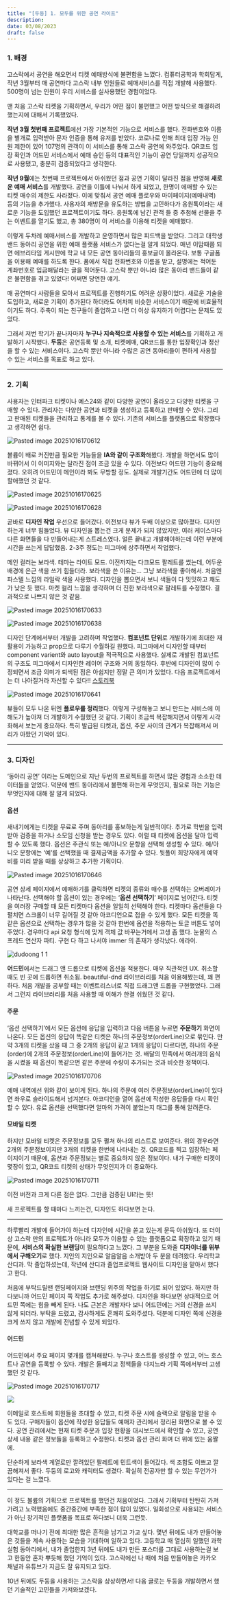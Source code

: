 ```yaml
---
title: "[두둥] 1. 모두를 위한 공연 라이프"
description:
date: 03/08/2023
draft: false
---
```

### 1. 배경

고스락에서 공연을 해오면서 티켓 예매방식에 불편함을 느꼈다. 컴퓨터공학과 학회답게, 작년 3월부터 매 공연마다 고스락 내부 인원들로 예매서비스를 직접 개발해 사용했다. 500명이 넘는 인원이 우리 서비스를 실사용했던 경험이었다.

맨 처음 고스락 티켓을 기획하면서, 우리가 어떤 점이 불편했고 어떤 방식으로 해결하려 했는지에 대해서 기록했었다.

**작년 3월 첫번째 프로젝트**에선 가장 기본적인 기능으로 서비스를 했다. 전화번호와 이름을 별개로 입력받아 문자 인증을 통해 유저를 받았다. 코로나로 인해 최대 입장 가능 인원 제한이 있어 107명의 관객이 이 서비스를 통해 고스락 공연에 와주었다. QR코드 입장 확인과 어드민 서비스에서 예매 승인 등의 대표적인 기능이 공연 당일까지 성공적으로 사용됐고, 충분히 검증되었다고 생각한다.


**작년 9월**에는 첫번째 프로젝트에서 아쉬웠던 점과 공연 기획이 달라진 점을 반영해 **새로운 예매 서비스**를 개발했다. 공연을 이틀에 나눠서 하게 되었고, 한명이 에매할 수 있는 티켓 매수의 제한도 사라졌다. 이에 맞춰서 공연 예매 플로우와 마이페이지(예매내역) 등의 기능을 추가했다. 사용자의 재방문을 유도하는 방법을 고민하다가 응원톡이라는 새로운 기능을 도입했던 프로젝트이기도 하다. 응원톡에 남긴 관객 들 중 추첨해 선물을 주는 이벤트를 열기도 했고, 총 380명이 이 서비스를 이용해 티켓을 예매했다.

이렇게 두차례 예매서비스를 개발하고 운영하면서 많은 피드백을 받았다. 그리고 대학생 밴드 동아리 공연을 위한 예매 플랫폼 서비스가 없다는걸 알게 되었다. 매년 이맘때쯤 되면 에브리타임 게시판에 학교 내 모든 공연 동아리들의 홍보글이 올라온다. 보통 구글폼을 이용해 예매를 하도록 한다. 폼에서 직접 전화번호와 이름을 받고, 설명에는 적어둔 계좌번호로 입금해달라는 글을 적어둔다. 고스락 뿐만 아니라 많은 동아리 밴드들이 같은 불편함을 겪고 있었다! 어쩌면 당연한 얘기.

매 공연마다 사람들을 모아서 프로젝트를 진행하기도 어려운 상황이었다. 새로운 기술을 도입하고, 새로운 기획이 추가된다 하더라도 어차피 비슷한 서비스이기 때문에 비효율적이기도 하다. 주축이 되는 친구들이 졸업하고 나면 더 이상 유지하기 어렵다는 문제도 있었다.

그래서 저번 학기가 끝나자마자 **누구나 지속적으로 사용할 수 있는 서비스**를 기획하고 개발하기 시작했다. **두둥**은 공연등록 및 소개, 티켓예매, QR코드를 통한 입장확인과 정산을 할 수 있는 서비스이다. 고스락 뿐만 아니라 수많은 공연 동아리들이 편하게 사용할 수 있는 서비스를 목표로 하고 있다.

---

### 2. 기획

사용자는 인터파크 티켓이나 예스24와 같이 다양한 공연이 올라오고 다양한 티켓을 구매할 수 있다. 관리자는 다양한 공연과 티켓을 생성하고 등록하고 판매할 수 있다. 그리고 판매된 티켓들을 관리하고 통계를 볼 수 있다. 기존의 서비스를 플랫폼으로 확장했다고 생각하면 쉽다.

![Pasted image 20251016170612](https://obsidian-content-assets.s3.ap-southeast-2.amazonaws.com/2025/10/16/Pasted%20image%2020251016170612.png)

볼륨이 배로 커진만큼 필요한 기능들을 **IA와 같이 구조화**해봤다. 개발을 하면서도 많이 바뀌어서 이 이미지와는 달라진 점이 조금 있을 수 있다. 이전보다 어드민 기능이 중요해졌다. 오히려 어드민이 메인이라 봐도 무방할 정도. 실제로 개발기간도 어드민에 더 많이 할애했던 것 같다.

![Pasted image 20251016170625](https://obsidian-content-assets.s3.ap-southeast-2.amazonaws.com/2025/10/16/Pasted%20image%2020251016170625.png)

![Pasted image 20251016170628](https://obsidian-content-assets.s3.ap-southeast-2.amazonaws.com/2025/10/16/Pasted%20image%2020251016170628.png)

곧바로 **디자인 작업** 우선으로 들어갔다. 이전보다 뷰가 두배 이상으로 많아졌다. 디자인하는게 너무 힘들었다. 뷰 디자인을 뽑는건 크게 문제가 되지 않았지만, 여러 케이스마다 다른 화면들을 다 만들어내는게 스트레스였다. 얼른 끝내고 개발해야하는데 이런 부분에 시간을 쓰는게 답답했음. 2-3주 정도는 피그마에 상주하면서 작업했다.

메인 컬러는 보라색. 테마는 라이트 모드. 이전까지는 다크모드 팔레트를 썼는데, 어두운 배경에 은근 색을 쓰기 힘들더라. 보라색을 쓴 이유는… 그냥 보라색을 좋아해서. 처음엔 파스텔 느낌의 라일락 색을 사용했다. 디자인을 뽑으면서 보니 색들이 다 밋밋하고 채도가 낮은 듯 했다. 마켓 컬리 느낌을 생각하며 더 진한 보라색으로 팔레트를 수정했다. 결과적으로 나쁘지 않은 것 같음.

![Pasted image 20251016170633](https://obsidian-content-assets.s3.ap-southeast-2.amazonaws.com/2025/10/16/Pasted%20image%2020251016170633.png)

![Pasted image 20251016170638](https://obsidian-content-assets.s3.ap-southeast-2.amazonaws.com/2025/10/16/Pasted%20image%2020251016170638.png)

디자인 단계에서부터 개발을 고려하며 작업했다. **컴포넌트 단위**로 개발하기에 최대한 재활용이 가능하고 prop으로 다루기 수월하길 원했다. 피그마에서 디자인할 때부터 component varient와 auto layout을 적극적으로 사용했다. 실제로 개발된 컴포넌트의 구조도 피그마에서 디자인한 레이어 구조와 거의 동일하다. 후반에 디자인이 많이 수정되면서 조금 의미가 퇴색된 점은 아쉽지만 정말 큰 의미가 있었다. 다음 프로젝트에서는 더 나아질거라 자신할 수 있다!! [스토리북](https://gosrock.github.io/DuDoong-Front/)

![Pasted image 20251016170641](https://obsidian-content-assets.s3.ap-southeast-2.amazonaws.com/2025/10/16/Pasted%20image%2020251016170641.png)

뷰들이 모두 나온 뒤엔 **플로우를 정리**했다. 이렇게 구성해놓고 보니 만드는 서비스에 이해도가 높아져 더 개발하기 수월했던 것 같다. 기획이 조금씩 복잡해지면서 이렇게 시각화해서 보는게 중요하다. 특히 발급된 티켓과, 옵션, 주문 사이의 관계가 복잡해져서 머리가 아팠던 기억이 있다.

---

### 3. 디자인

‘동아리 공연’ 이라는 도메인으로 지난 두번의 프로젝트를 하면서 많은 경험과 소소한 데이터들을 얻었다. 덕분에 밴드 동아리에서 불편해 하는게 무엇인지, 필요로 하는 기능은 무엇인지에 대해 잘 알게 되었다.

#### 옵션

새내기에게는 티켓을 무료로 주며 동아리를 홍보하는게 일반적이다. 추가로 학번을 입력받아 검증을 하거나 소모임 신청을 받는 경우도 있다. 이럴 때 티켓에 옵션을 달아 입력할 수 있도록 했다. 옵션은 주관식 또는 예/아니오 문항을 선택해 생성할 수 있다. 예/아니오 문항에는 ‘예’를 선택했을 때 결제금액을 추가할 수 있다. 뒷풀이 희망자에게 예약비를 미리 받을 때를 상상하고 추가한 기획이다.

![Pasted image 20251016170646](https://obsidian-content-assets.s3.ap-southeast-2.amazonaws.com/2025/10/16/Pasted%20image%2020251016170646.png)

공연 상세 페이지에서 예매하기를 클릭하면 티켓의 종류와 매수를 선택하는 오버레이가 나타난다. 선택해야 할 옵션이 있는 경우에는 ‘**옵션 선택하기**’ 페이지로 넘어간다. 티켓을 여러장 구매할 때 모든 티켓마다 옵션을 일일히 선택해야 한다. 티켓마다 옵션들을 다 펼치면 스크롤이 너무 길어질 것 같아 아코디언으로 접을 수 있게 했다. 모든 티켓을 똑같은 옵션으로 선택하는 경우가 많을 것 같아 한번에 옵션을 적용하는 토글 버튼도 넣어주었다. 경우마다 api 요청 형식에 맞게 객체 값 바꾸는거에서 고생 좀 했다. 눈물의 스프레드 연산자 파티. 구현 다 하고 나서야 immer 의 존재가 생각났다. 에라이.

![dudoong 1 1](https://obsidian-content-assets.s3.ap-southeast-2.amazonaws.com/2025/10/16/dudoong-1-1.gif)

**어드민**에서는 드래그 앤 드롭으로 티켓에 옵션을 적용한다. 매우 직관적인 UX. 취소할 때도 빈 곳에 드롭하면 취소됨. beautiful-dnd 라이브러리를 처음 이용해봤는데, 꽤 편하다. 처음 개발을 공부할 때는 이벤트리스너로 직접 드래그앤 드롭을 구현했었다. 그래서 그런지 라이브러리를 처음 사용할 때 이해가 한결 쉬웠던 것 같다.

#### 주문

‘옵션 선택하기’에서 모든 옵션에 응답을 입력하고 다음 버튼을 누르면 **주문하기** 화면이 나온다. 모든 옵션의 응답이 똑같은 티켓은 하나의 주문정보(orderLine)으로 묶인다. 만약 3개의 티켓을 샀을 때 그 중 2개의 응답이 같고 1개의 응답이 다르다면, 하나의 주문(order)에 2개의 주문정보(orderLine)이 들어가는 것. 배달의 민족에서 여러개의 음식을 시켰을 때 옵션이 똑같으면 같은 주문에 수량이 추가되는 것과 비슷한 정책이다.

![Pasted image 20251016170706](https://obsidian-content-assets.s3.ap-southeast-2.amazonaws.com/2025/10/16/Pasted%20image%2020251016170706.png)

예매 내역에선 위와 같이 보이게 된다. 하나의 주문에 여러 주문정보(orderLine)이 있다면 좌우로 슬라이드해서 넘겨본다. 아코디언을 열어 옵션에 작성한 응답들을 다시 확인할 수 있다. 유료 옵션을 선택했다면 얼마의 가격이 붙었는지 태그를 통해 알려준다.

#### 모바일 티켓

하지만 모바일 티켓은 주문정보를 모두 펼쳐 하나의 리스트로 보여준다. 위의 경우라면 2개의 주문정보이지만 3개의 티켓을 한번에 나타내는 것. QR코드를 찍고 입장하는 페이지이기 때문에, 옵션과 주문정보는 별로 중요하지 않은 정보이다. 내가 구매한 티켓이 몇장이 있고, QR코드 티켓의 상태가 무엇인지가 더 중요하다.

![Pasted image 20251016170711](https://obsidian-content-assets.s3.ap-southeast-2.amazonaws.com/2025/10/16/Pasted%20image%2020251016170711.png)

이전 버전과 크게 다른 점은 없다. 그만큼 검증된 UI라는 뜻!

새 프로젝트를 할 때마다 느끼는건, 디자인도 하다보면 는다.

---

하루빨리 개발에 들어가야 하는데 디자인에 시간을 쏟고 있는게 문득 아쉬웠다. 또 더이상 고스락 만의 프로젝트가 아니라 모두가 이용할 수 있는 플랫폼으로 확장하고 있기 때문에, **서비스의 확실한 브랜딩**이 필요하다고 느꼈다. 그 부분을 도와줄 **디자이너를 위부에서 구해오기**로 했다. 지인의 지인으로 알음알음 소개받아 두 분을 데려왔다. 우리학교 산디과. 막 졸업하셨는데, 작년에 산디과 졸업프로젝트 웹사이트 디자인을 맡아서 했다고 한다.

처음에 부탁드릴땐 랜딩페이지와 브랜딩 위주의 작업을 하기로 되어 있었다. 하지만 하다보니까 어드민 페이지 쪽 작업도 추가로 해주셨다. 디자인을 하다보면 상대적으로 어드민 쪽에는 힘을 빼게 된다. 나도 근본은 개발자다 보니 어드민에는 거의 신경을 쓰지 않게 되더라. 부탁을 드렸고, 감사하게도 흔쾌히 도와주셨다. 덕분에 디자인 쪽에 신경을 크게 쓰지 않고 개발에 전념할 수 있게 되었다.

#### 어드민

어드민에서 주요 페이지 몇개를 캡쳐해왔다. 누구나 호스트를 생성할 수 있고, 어느 호스트나 공연을 등록할 수 있다. 개발은 둘째치고 정책들을 다지느라 기획 쪽에서부터 고생했던 것 같다.

![Pasted image 20251016170717](https://obsidian-content-assets.s3.ap-southeast-2.amazonaws.com/2025/10/16/Pasted%20image%2020251016170717.png)

![](https://blog.kakaocdn.net/dna/BxxZH/btr2PSSAEq2/AAAAAAAAAAAAAAAAAAAAANsSJbKDmHTogI9weG0_g7_sUHcoCOlcj5-ObrlBEVYr/img.png?credential=yqXZFxpELC7KVnFOS48ylbz2pIh7yKj8&expires=1761922799&allow_ip=&allow_referer=&signature=OXZK%2F8K4yIP3k9AktxJJ%2FxEKPL8%3D)

이메일로 호스트에 회원들을 초대할 수 있고, 티켓 주문 시에 슬랙으로 알림을 받을 수 도 있다. 구매자들이 옵션에 작성한 응답들도 예매자 관리에서 정리된 화면으로 볼 수 있다. 공연 관리에서는 현재 티켓 주문과 입장 현황을 대시보드에서 확인할 수 있고, 공연 상세 내용 같은 정보들을 등록하고 수정한다. 티켓과 옵션 관리 화며 더 위에 있는 움짤에.

단순하게 보라색 계열로만 깔려있던 팔레트에 민트색이 들어갔다. 색 조합도 이쁘고 깔끔해져서 좋다. 두둥의 로고와 캐릭터도 생겼다. 확실히 전공자만 할 수 있는 무언가가 있다는 걸 느꼈다.

---

이 정도 볼륨의 기획으로 프로젝트를 했던건 처음이었다. 그래서 기획부터 탄탄히 가져가려고 노력했음에도 중간중간에 부족한 점이 많이 있었다. 일회성으로 사용되는 서비스가 아닌 장기적인 플랫폼을 목표로 하다보니 더욱 그런듯. 

대학교를 떠나기 전에 최대한 많은 흔적을 남기고 가고 싶다. 몇년 뒤에도 내가 만들어놓은 것들을 계속 사용하는 모습을 기대하며 일하고 있다. 고등학교 때 열심히 일했던 과학실험 동아리에서, 내가 졸업한지 3년 뒤에도 내가 만든 포스터를 그대로 사용하는걸 보고 한동안 혼자 뿌듯해 했던 기억이 있다. 고스락에선 나 때에 처음 만들어놓은 카카오 채널과 유튜브가 지금도 잘 유지되고 있다.

10년 뒤에도 두둥을 사용하는 고스락을 상상하면서! 다음 글로는 두둥을 개발하면서 했던 기술적인 고민들을 가져와보겠다.